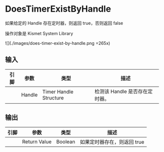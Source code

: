 # DoesTimerExistByHandle

如果给定的 Handle 存在定时器，则返回 true，否则返回 false

操作对象是 Kismet System Library

![](./images/does-timer-exist-by-handle.png =265x)

## 输入
| 引脚 | 参数 | 类型 | 描述 |
| -- | -- | -- | -- |
| <IconPin color="#0057c5" /> | Handle | Timer Handle Structure | 检测该 Handle 是否存在定时器。 |

## 输出
| 引脚 | 参数 | 类型 | 描述 |
| -- | -- | -- | -- |
| <IconPin color="#af0e0e" /> | Return Value | Boolean | 如果定时器存在，则返回 true |